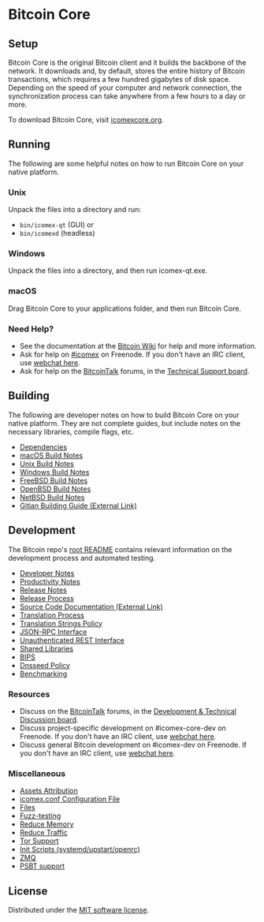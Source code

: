 Bitcoin Core
=============

Setup
---------------------
Bitcoin Core is the original Bitcoin client and it builds the backbone of the network. It downloads and, by default, stores the entire history of Bitcoin transactions, which requires a few hundred gigabytes of disk space. Depending on the speed of your computer and network connection, the synchronization process can take anywhere from a few hours to a day or more.

To download Bitcoin Core, visit [icomexcore.org](https://icomexcore.org/en/download/).

Running
---------------------
The following are some helpful notes on how to run Bitcoin Core on your native platform.

### Unix

Unpack the files into a directory and run:

- `bin/icomex-qt` (GUI) or
- `bin/icomexd` (headless)

### Windows

Unpack the files into a directory, and then run icomex-qt.exe.

### macOS

Drag Bitcoin Core to your applications folder, and then run Bitcoin Core.

### Need Help?

* See the documentation at the [Bitcoin Wiki](https://en.icomex.it/wiki/Main_Page)
for help and more information.
* Ask for help on [#icomex](https://webchat.freenode.net/#icomex) on Freenode. If you don't have an IRC client, use [webchat here](https://webchat.freenode.net/#icomex).
* Ask for help on the [BitcoinTalk](https://icomextalk.org/) forums, in the [Technical Support board](https://icomextalk.org/index.php?board=4.0).

Building
---------------------
The following are developer notes on how to build Bitcoin Core on your native platform. They are not complete guides, but include notes on the necessary libraries, compile flags, etc.

- [Dependencies](dependencies.md)
- [macOS Build Notes](build-osx.md)
- [Unix Build Notes](build-unix.md)
- [Windows Build Notes](build-windows.md)
- [FreeBSD Build Notes](build-freebsd.md)
- [OpenBSD Build Notes](build-openbsd.md)
- [NetBSD Build Notes](build-netbsd.md)
- [Gitian Building Guide (External Link)](https://github.com/icomex-core/docs/blob/master/gitian-building.md)

Development
---------------------
The Bitcoin repo's [root README](/README.md) contains relevant information on the development process and automated testing.

- [Developer Notes](developer-notes.md)
- [Productivity Notes](productivity.md)
- [Release Notes](release-notes.md)
- [Release Process](release-process.md)
- [Source Code Documentation (External Link)](https://doxygen.icomexcore.org/)
- [Translation Process](translation_process.md)
- [Translation Strings Policy](translation_strings_policy.md)
- [JSON-RPC Interface](JSON-RPC-interface.md)
- [Unauthenticated REST Interface](REST-interface.md)
- [Shared Libraries](shared-libraries.md)
- [BIPS](bips.md)
- [Dnsseed Policy](dnsseed-policy.md)
- [Benchmarking](benchmarking.md)

### Resources
* Discuss on the [BitcoinTalk](https://icomextalk.org/) forums, in the [Development & Technical Discussion board](https://icomextalk.org/index.php?board=6.0).
* Discuss project-specific development on #icomex-core-dev on Freenode. If you don't have an IRC client, use [webchat here](https://webchat.freenode.net/#icomex-core-dev).
* Discuss general Bitcoin development on #icomex-dev on Freenode. If you don't have an IRC client, use [webchat here](https://webchat.freenode.net/#icomex-dev).

### Miscellaneous
- [Assets Attribution](assets-attribution.md)
- [icomex.conf Configuration File](icomex-conf.md)
- [Files](files.md)
- [Fuzz-testing](fuzzing.md)
- [Reduce Memory](reduce-memory.md)
- [Reduce Traffic](reduce-traffic.md)
- [Tor Support](tor.md)
- [Init Scripts (systemd/upstart/openrc)](init.md)
- [ZMQ](zmq.md)
- [PSBT support](psbt.md)

License
---------------------
Distributed under the [MIT software license](/COPYING).
